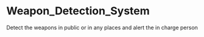 # Weapon_Detection_System
Detect the weapons in public or in any places and alert the in charge person
